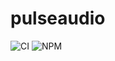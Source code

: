 # pulseaudio
![CI](https://github.com/tmigone/pulseaudio/workflows/ci/badge.svg) ![NPM](https://img.shields.io/npm/v/@tmigone/pulseaudio.svg?logo=npm&logoColor=fff&label=NPM+package&color=limegreen&link=https://www.npmjs.com/package/@tmigone/pulseaudio)

